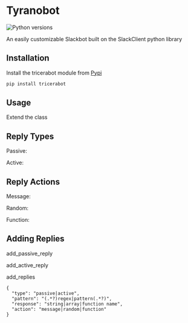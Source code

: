 Tyranobot
===================
![Python versions](https://img.shields.io/badge/python-2.7-blue.svg)

An easily customizable Slackbot built on the SlackClient python library

Installation
------------
Install the tricerabot module from [Pypi](https://pypi.python.org/pypi/tricerabot)
```bash
pip install tricerabot
```

Usage
-------
Extend the class


Reply Types
-------
Passive:

Active:


Reply Actions
-------
Message:

Random:

Function:


Adding Replies
-------
add_passive_reply

add_active_reply

add_replies


```
{
  "type": "passive|active",
  "pattern": "(.*?)regex|pattern(.*?)",
  "response": "string|array|function name",
  "action": "message|random|function"
}
```
